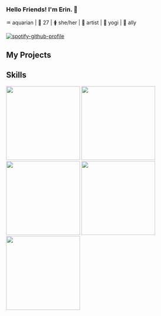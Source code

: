 <!-- header image here -->
### Hello Friends! I'm Erin. 👋
:aquarius: aquarian | :tada: 27 | :womens: she/her | :art: artist | :pray: yogi | :rainbow: ally 

[![spotify-github-profile](https://spotify-github-profile.vercel.app/api/view?uid=1212413380&cover_image=true&theme=default&bar_color_cover=false)](https://spotify-github-profile.vercel.app/api/view?uid=1212413380&redirect=true)


## My Projects

## Skills
<img src="https://cdn.jsdelivr.net/gh/devicons/devicon/icons/ruby/ruby-plain-wordmark.svg" height="200" width="200" /> 
<img src="https://cdn.jsdelivr.net/gh/devicons/devicon/icons/rails/rails-plain-wordmark.svg" height="200" width="200" />
<img src="https://cdn.jsdelivr.net/gh/devicons/devicon/icons/javascript/javascript-plain.svg" height="200" width="200" />
<img src="https://cdn.jsdelivr.net/gh/devicons/devicon/icons/react/react-original-wordmark.svg" height="200" width="200" />
<img src="https://cdn.jsdelivr.net/gh/devicons/devicon/icons/redux/redux-original.svg" height="200" width="200" />
          
<!--
**Lunarang/lunarang** is a ✨ _special_ ✨ repository because its `README.md` (this file) appears on your GitHub profile.

Here are some ideas to get you started:

- 🔭 I’m currently working on ...
- 🌱 I’m currently learning ...
- 👯 I’m looking to collaborate on ...
- 🤔 I’m looking for help with ...
- 💬 Ask me about ...
- 📫 How to reach me: ...
- 😄 Pronouns: ...
- ⚡ Fun fact: ...
-->
